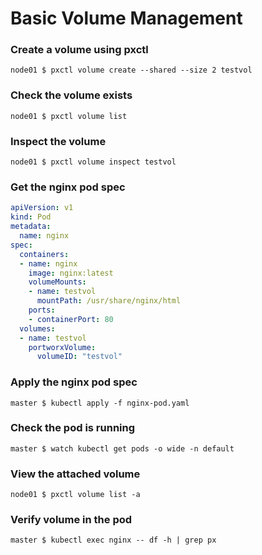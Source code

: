 # Basic Volume Management

### Create a volume using pxctl
`node01 $ pxctl volume create --shared --size 2 testvol`

### Check the volume exists
`node01 $ pxctl volume list`

### Inspect the volume
`node01 $ pxctl volume inspect testvol`

### Get the nginx pod spec
```yaml
apiVersion: v1
kind: Pod
metadata:
  name: nginx
spec:
  containers:
  - name: nginx
    image: nginx:latest
    volumeMounts:
    - name: testvol
      mountPath: /usr/share/nginx/html
    ports:
    - containerPort: 80
  volumes:
  - name: testvol
    portworxVolume:
      volumeID: "testvol"
```

### Apply the nginx pod spec
`master $ kubectl apply -f nginx-pod.yaml`

### Check the pod is running
`master $ watch kubectl get pods -o wide -n default`

### View the attached volume
`node01 $ pxctl volume list -a`

### Verify volume in the pod
`master $ kubectl exec nginx -- df -h | grep px`
